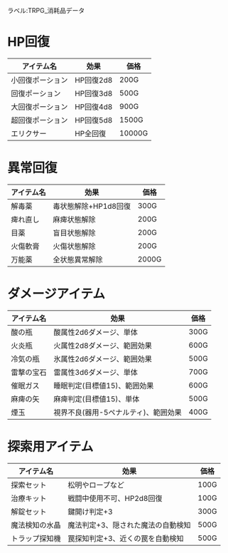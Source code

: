 ラベル:TRPG_消耗品データ
# HP回復
| アイテム名 | 効果 | 価格 |
|------------|------|------|
| 小回復ポーション| HP回復2d8 | 200G |
|回復ポーション | HP回復3d8 | 500G |
| 大回復ポーション| HP回復4d8 | 900G |
| 超回復ポーション | HP回復5d8| 1500G |
| エリクサー |HP全回復 | 10000G |

# 異常回復
| アイテム名 | 効果 | 価格 |
|------------|------|------|
| 解毒薬 | 毒状態解除+HP1d8回復 | 300G |
| 痺れ直し | 麻痺状態解除 | 200G |
| 目薬 |盲目状態解除 |200G |
| 火傷軟膏 | 火傷状態解除 | 200G |
| 万能薬 | 全状態異常解除 | 2000G |

# ダメージアイテム
| アイテム名 |効果 | 価格 |
|------------|------|------|
| 酸の瓶 | 酸属性2d6ダメージ、単体| 300G |
| 火炎瓶 | 火属性2d8ダメージ、範囲効果 | 600G|
| 冷気の瓶 | 氷属性2d6ダメージ、範囲効果 | 500G |
| 雷撃の宝石 | 雷属性3d6ダメージ、単体 | 700G |
| 催眠ガス | 睡眠判定(目標値15)、範囲効果 | 600G |
|麻痺の矢 | 麻痺判定(目標値15)、単体 | 500G |
| 煙玉 | 視界不良(器用-5ペナルティ)、範囲効果 | 400G |

# 探索用アイテム
| アイテム名 | 効果 | 価格 |
|------------|------|------|
| 探索セット | 松明やロープなど| 100G |
| 治療キット | 戦闘中使用不可、HP2d8回復 | 100G|
| 解錠セット | 鍵開け判定+3 | 300G|
| 魔法検知の水晶 | 魔法判定+3、隠された魔法の自動検知| 500G |
| トラップ探知機| 罠探知判定+3、近くの罠を自動検知 | 500G |
